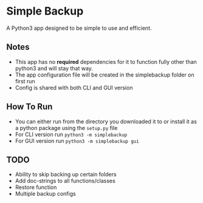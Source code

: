 # Simple Backup
A Python3 app designed to be simple to use and efficient.

## Notes
- This app has no **required** dependencies for it to function fully other than python3 and will stay that way.
- The app configuration file will be created in the simplebackup folder on first run
- Config is shared with both CLI and GUI version

## How To Run
- You can either run from the directory you downloaded it to or install it as a python package using the `setup.py` file
- For CLI version run `python3 -m simplebackup`
- For GUI version run `python3 -m simplebackup gui`

## TODO
- Ability to skip backing up certain folders
- Add doc-strings to all functions/classes
- Restore function
- Multiple backup configs
